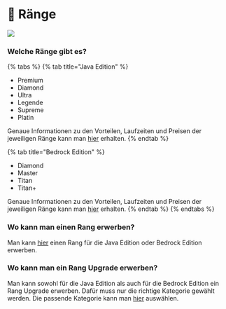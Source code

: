 # 👑 Ränge

![](../.assets/shop/information/shop-rank.png)

### Welche Ränge gibt es?

{% tabs %}
{% tab title="Java Edition" %}
* Premium
* Diamond
* Ultra
* Legende
* Supreme
* Platin

Genaue Informationen zu den Vorteilen, Laufzeiten und Preisen der jeweiligen Ränge kann man [hier](https://shop.opsucht.net/category/raenge) erhalten.
{% endtab %}

{% tab title="Bedrock Edition" %}
* Diamond
* Master
* Titan
* Titan+

Genaue Informationen zu den Vorteilen, Laufzeiten und Preisen der jeweiligen Ränge kann man [hier](https://be.shop.opsucht.net/category/upgrades) erhalten.
{% endtab %}
{% endtabs %}

### Wo kann man einen Rang erwerben?

Man kann [hier](https://shop.opsucht.net) einen Rang für die Java Edition oder Bedrock Edition erwerben.

### Wo kann man ein Rang Upgrade erwerben?

Man kann sowohl für die Java Edition als auch für die Bedrock Edition ein Rang Upgrade erwerben. Dafür muss nur die richtige Kategorie gewählt werden. Die passende Kategorie kann man [hier](https://shop.opsucht.net) auswählen.
